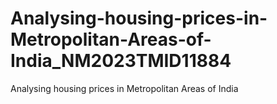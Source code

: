 # Analysing-housing-prices-in-Metropolitan-Areas-of-India_NM2023TMID11884
Analysing housing prices in Metropolitan Areas of India
